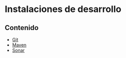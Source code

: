 # Instalaciones de desarrollo

## Contenido

+ [Git](git/git.md)
+ [Maven](maven/maven.md)
+ [Sonar](sonar/sonar.md)